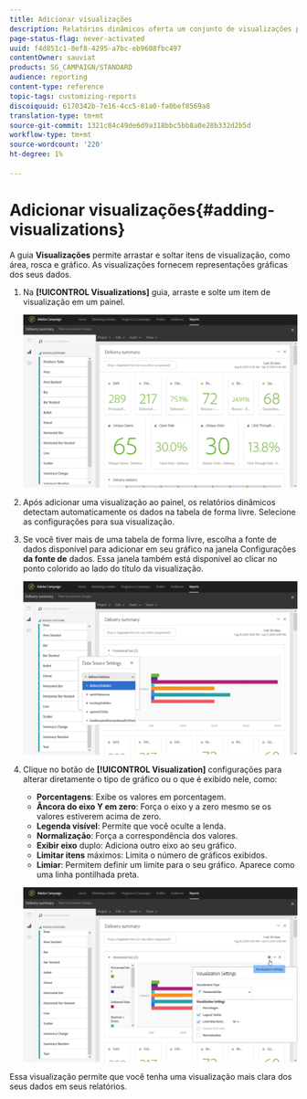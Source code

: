 ```yaml
---
title: Adicionar visualizações
description: Relatórios dinâmicos oferta um conjunto de visualizações para adicionar uma representação gráfica ao seu relatório.
page-status-flag: never-activated
uuid: f4d851c1-8ef8-4295-a7bc-eb9608fbc497
contentOwner: sauviat
products: SG_CAMPAIGN/STANDARD
audience: reporting
content-type: reference
topic-tags: customizing-reports
discoiquuid: 6170342b-7e16-4cc5-81a0-fa0bef8569a8
translation-type: tm+mt
source-git-commit: 1321c84c49de6d9a318bbc5bb8a0e28b332d2b5d
workflow-type: tm+mt
source-wordcount: '220'
ht-degree: 1%

---
```



# Adicionar visualizações{#adding-visualizations}

A guia **Visualizações** permite arrastar e soltar itens de visualização, como área, rosca e gráfico. As visualizações fornecem representações gráficas dos seus dados.

1. Na **[!UICONTROL Visualizations]** guia, arraste e solte um item de visualização em um painel.

   ![](assets/dynamic_report_visualization_1.png)

1. Após adicionar uma visualização ao painel, os relatórios dinâmicos detectam automaticamente os dados na tabela de forma livre. Selecione as configurações para sua visualização.
1. Se você tiver mais de uma tabela de forma livre, escolha a fonte de dados disponível para adicionar em seu gráfico na janela Configurações **da fonte de** dados. Essa janela também está disponível ao clicar no ponto colorido ao lado do título da visualização.

   ![](assets/dynamic_report_visualization_2.png)

1. Clique no botão de **[!UICONTROL Visualization]** configurações para alterar diretamente o tipo de gráfico ou o que é exibido nele, como:

   * **Porcentagens**: Exibe os valores em porcentagem.
   * **Âncora do eixo Y em zero**: Força o eixo y a zero mesmo se os valores estiverem acima de zero.
   * **Legenda visível**: Permite que você oculte a lenda.
   * **Normalização**: Força a correspondência dos valores.
   * **Exibir eixo** duplo: Adiciona outro eixo ao seu gráfico.
   * **Limitar itens** máximos: Limita o número de gráficos exibidos.
   * **Limiar**: Permitem definir um limite para o seu gráfico. Aparece como uma linha pontilhada preta.

   ![](assets/dynamic_report_visualization_3.png)

Essa visualização permite que você tenha uma visualização mais clara dos seus dados em seus relatórios.
